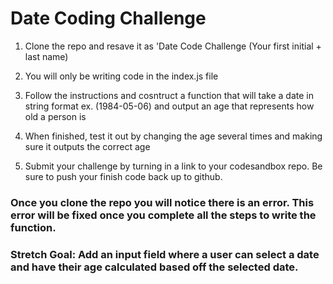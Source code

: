 # Date Coding Challenge

1. Clone the repo and resave it as 'Date Code Challenge (Your first initial + last name)

2. You will only be writing code in the index.js file

3. Follow the instructions and cosntruct a function that will take a date in string format ex. (1984-05-06) and output an age that represents how old a person is

4. When finished, test it out by changing the age several times and making sure it outputs the correct age

5. Submit your challenge by turning in a link to your codesandbox repo. Be sure to push your finish code back up to github.

### Once you clone the repo you will notice there is an error. This error will be fixed once you complete all the steps to write the function.

### Stretch Goal: Add an input field where a user can select a date and have their age calculated based off the selected date.
